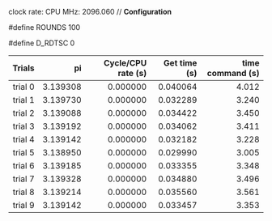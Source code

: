 clock rate:
CPU MHz:             2096.060
// **Configuration**

#define ROUNDS 100

#define D_RDTSC 0

| Trials | pi | Cycle/CPU rate (s) | Get time (s) | time command (s) |
|-:|-:|-:|-:|-:|
| trial 0 |  3.139308 | 0.000000 | 0.040064 | 4.012 |
| trial 1 |  3.139730 | 0.000000 | 0.032289 | 3.240 |
| trial 2 |  3.139088 | 0.000000 | 0.034422 | 3.450 |
| trial 3 |  3.139192 | 0.000000 | 0.034062 | 3.411 |
| trial 4 |  3.139142 | 0.000000 | 0.032182 | 3.228 |
| trial 5 |  3.138950 | 0.000000 | 0.029990 | 3.005 |
| trial 6 |  3.139185 | 0.000000 | 0.033355 | 3.348 |
| trial 7 |  3.139328 | 0.000000 | 0.034880 | 3.496 |
| trial 8 |  3.139214 | 0.000000 | 0.035560 | 3.561 |
| trial 9 |  3.139142 | 0.000000 | 0.033457 | 3.353 |

